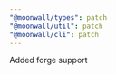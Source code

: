 ```yaml
---
"@moonwall/types": patch
"@moonwall/util": patch
"@moonwall/cli": patch
---
```


Added forge support
